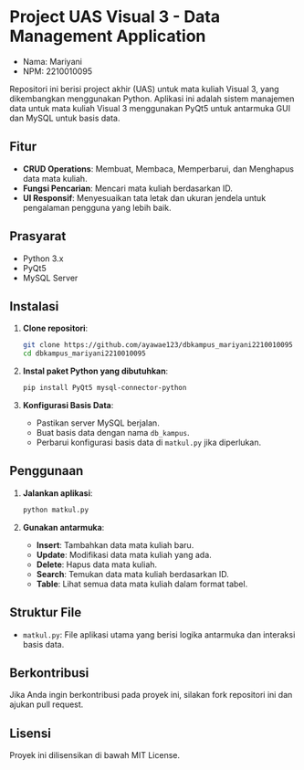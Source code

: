 # Project UAS Visual 3 - Data Management Application

- Nama: Mariyani
- NPM: 2210010095

Repositori ini berisi project akhir (UAS) untuk mata kuliah Visual 3, yang dikembangkan menggunakan Python. Aplikasi ini adalah sistem manajemen data untuk mata kuliah Visual 3 menggunakan PyQt5 untuk antarmuka GUI dan MySQL untuk basis data.

## Fitur

- **CRUD Operations**: Membuat, Membaca, Memperbarui, dan Menghapus data mata kuliah.
- **Fungsi Pencarian**: Mencari mata kuliah berdasarkan ID.
- **UI Responsif**: Menyesuaikan tata letak dan ukuran jendela untuk pengalaman pengguna yang lebih baik.

## Prasyarat

- Python 3.x
- PyQt5
- MySQL Server

## Instalasi

1. **Clone repositori**:
    ```bash
    git clone https://github.com/ayawae123/dbkampus_mariyani2210010095
    cd dbkampus_mariyani2210010095
    ```

2. **Instal paket Python yang dibutuhkan**:
    ```bash
    pip install PyQt5 mysql-connector-python
    ```

3. **Konfigurasi Basis Data**:
    - Pastikan server MySQL berjalan.
    - Buat basis data dengan nama `db_kampus`.
    - Perbarui konfigurasi basis data di `matkul.py` jika diperlukan.

## Penggunaan

1. **Jalankan aplikasi**:
    ```bash
    python matkul.py
    ```

2. **Gunakan antarmuka**:
    - **Insert**: Tambahkan data mata kuliah baru.
    - **Update**: Modifikasi data mata kuliah yang ada.
    - **Delete**: Hapus data mata kuliah.
    - **Search**: Temukan data mata kuliah berdasarkan ID.
    - **Table**: Lihat semua data mata kuliah dalam format tabel.

## Struktur File

- `matkul.py`: File aplikasi utama yang berisi logika antarmuka dan interaksi basis data.

## Berkontribusi

Jika Anda ingin berkontribusi pada proyek ini, silakan fork repositori ini dan ajukan pull request.

## Lisensi

Proyek ini dilisensikan di bawah MIT License.
